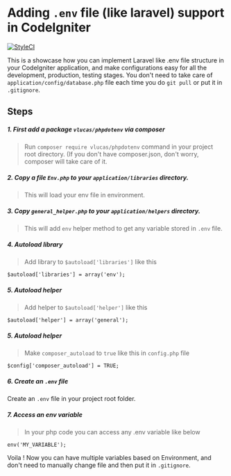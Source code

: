 # Adding `.env` file (like laravel) support in CodeIgniter 
[![StyleCI](https://github.styleci.io/repos/212960577/shield?branch=master)](https://github.styleci.io/repos/212960577)

This is a showcase how you can implement Laravel like .env file structure in your CodeIgniter application, and make configurations easy for all the development, production, testing stages. You don't need to take care of `application/config/database.php` file each time you do `git pull` or put it in `.gitignore`. 


## Steps
##### 1. First add a package `vlucas/phpdotenv` via composer 
> Run `composer require vlucas/phpdotenv` command in your project root directory. (If you don't have composer.json, don't worry, composer will take care of it.
##### 2. Copy a file `Env.php` to your `application/libraries` directory.
> This will load your env file in environment.
##### 3. Copy `general_helper.php` to your `application/helpers` directory.
> This will add `env` helper method to get any variable stored in `.env` file.
##### 4. Autoload library 
> Add library to `$autoload['libraries']` like this 
```
$autoload['libraries'] = array('env');
```
##### 5. Autoload helper
> Add helper to `$autoload['helper']` like this 
```
$autoload['helper'] = array('general');
```

##### 5. Autoload helper
> Make `composer_autoload` to `true` like this in `config.php` file 
```
$config['composer_autoload'] = TRUE;
```
##### 6. Create an `.env` file
Create an `.env` file in your project root folder. 

##### 7. Access an env variable
> In your php code you can access any .env variable like below 
```
env('MY_VARIABLE');
```

Voila ! Now you can have multiple variables based on Environment, and don't need to manually change file and then put it in `.gitignore`.
